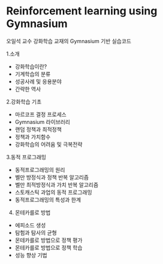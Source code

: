 # Reinforcement learning using Gymnasium
오일석 교수 강화학습 교재의 Gymnasium 기반 실습코드

1.소개
- 강화학습이란?
- 기계학습의 분류
- 성공사례 및 응용분야
- 간략한 역사

2.강화학습 기초
- 마르코프 결정 프로세스
- Gymnasium 라이브러리
- 랜덤 정책과 최적정책
- 정책과 가치함수
- 강화학습의 어려움 및 극복전략

3.동적 프로그래밍
- 동적프로그래밍의 원리
- 벨만 방정식과 정책 반복 알고리즘
- 벨만 최적방정식과 가치 반복 알고리즘
- 스토캐스틱 과업의 동적 프로그래밍
- 동적프로그래밍의 특성과 한계

4. 몬테카를로 방법
- 에피소드 생성
- 탐험과 탐사의 균형
- 몬테카를로 방법으로 정책 평가
- 몬테카를로 방법으로 정책 학습
- 성능 향상 기법



